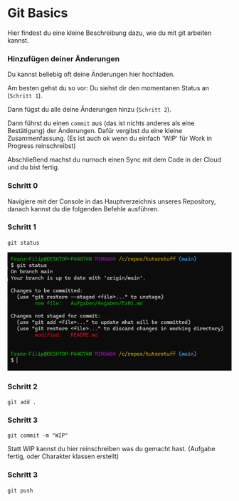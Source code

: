 # Git Basics
Hier findest du eine kleine Beschreibung dazu, wie du mit git arbeiten kannst.

### Hinzufügen deiner Änderungen
Du kannst beliebig oft deine Änderungen hier hochladen.

Am besten gehst du so vor: Du siehst dir den momentanen Status an (`Schritt 1`).

Dann fügst du alle deine Änderungen hinzu (`Schritt 2`).

Dann führst du einen `commit` aus (das ist nichts anderes als eine Bestätigung) der Änderungen. Dafür vergibst du eine kleine Zusammenfassung. (Es ist auch ok wenn du einfach 'WIP' für Work in Progress reinschreibst)

Abschließend machst du nurnoch einen Sync mit dem Code in der Cloud und du bist fertig.

### Schritt 0
Navigiere mit der Console in das Hauptverzeichnis unseres Repository, danach kannst du die folgenden Befehle ausführen.

### Schritt 1
```
git status
```
![alt text](docs/status.png)
### Schritt 2

```
git add .
```

### Schritt 3

```
git commit -m "WIP"
```
Statt WIP kannst du hier reinschreiben was du gemacht hast. (Aufgabe fertig, oder Charakter klassen erstellt)

### Schritt 3

```
git push
```